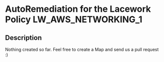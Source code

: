 # AutoRemediation for the Lacework Policy LW_AWS_NETWORKING_1

## Description
Nothing created so far. Feel free to create a Map and send us a pull request :)
